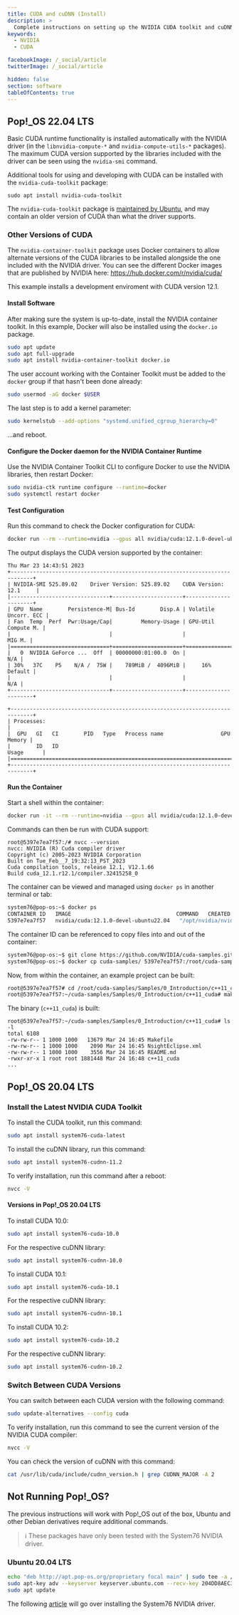 ```yaml
---
title: CUDA and cuDNN (Install)
description: >
  Complete instructions on setting up the NVIDIA CUDA toolkit and cuDNN libraries
keywords:
  - NVIDIA
  - CUDA

facebookImage: /_social/article
twitterImage: /_social/article

hidden: false
section: software
tableOfContents: true
---
```


## Pop!\_OS 22.04 LTS

Basic CUDA runtime functionality is installed automatically with the NVIDIA driver (in the `libnvidia-compute-*` and `nvidia-compute-utils-*` packages). The maximum CUDA version supported by the libraries included with the driver can be seen using the `nvidia-smi` command.

Additional tools for using and developing with CUDA can be installed with the `nvidia-cuda-toolkit` package:

```
sudo apt install nvidia-cuda-toolkit
```

The `nvidia-cuda-toolkit` package is [maintained by Ubuntu](https://packages.ubuntu.com/jammy/amd64/nvidia-cuda-toolkit), and may contain an older version of CUDA than what the driver supports.

### Other Versions of CUDA

The `nvidia-container-toolkit` package uses Docker containers to allow alternate versions of the CUDA libraries to be installed alongside the one included with the NVIDIA driver. You can see the different Docker images that are published by NVIDIA here: <https://hub.docker.com/r/nvidia/cuda/>

This example installs a development enviroment with CUDA version 12.1.

#### Install Software

After making sure the system is up-to-date, install the NVIDIA container toolkit. In this example, Docker will also be installed using the `docker.io` package.

```bash
sudo apt update
sudo apt full-upgrade
sudo apt install nvidia-container-toolkit docker.io
```

The user account working with the Container Toolkit must be added to the `docker` group if that hasn't been done already:

```bash
sudo usermod -aG docker $USER
```

The last step is to add a kernel parameter:

```bash
sudo kernelstub --add-options "systemd.unified_cgroup_hierarchy=0"
```

...and reboot.

#### Configure the Docker daemon for the NVIDIA Container Runtime

Use the NVIDIA Container Toolkit CLI to configure Docker to use the NVIDIA libraries, then restart Docker:

```bash
sudo nvidia-ctk runtime configure --runtime=docker
sudo systemctl restart docker
```

#### Test Configuration

Run this command to check the Docker configuration for CUDA:

```bash
docker run --rm --runtime=nvidia --gpus all nvidia/cuda:12.1.0-devel-ubuntu22.04 nvidia-smi
```

The output displays the CUDA version supported by the container:

```
Thu Mar 23 14:43:51 2023       
+-----------------------------------------------------------------------------+
| NVIDIA-SMI 525.89.02    Driver Version: 525.89.02    CUDA Version: 12.1     |
|-------------------------------+----------------------+----------------------+
| GPU  Name        Persistence-M| Bus-Id        Disp.A | Volatile Uncorr. ECC |
| Fan  Temp  Perf  Pwr:Usage/Cap|         Memory-Usage | GPU-Util  Compute M. |
|                               |                      |               MIG M. |
|===============================+======================+======================|
|   0  NVIDIA GeForce ...  Off  | 00000000:01:00.0  On |                  N/A |
| 30%   37C    P5    N/A /  75W |    789MiB /  4096MiB |     16%      Default |
|                               |                      |                  N/A |
+-------------------------------+----------------------+----------------------+
                                                                               
+-----------------------------------------------------------------------------+
| Processes:                                                                  |
|  GPU   GI   CI        PID   Type   Process name                  GPU Memory |
|        ID   ID                                                   Usage      |
|=============================================================================|
+-----------------------------------------------------------------------------+
```

#### Run the Container

Start a shell within the container:

```bash
docker run -it --rm --runtime=nvidia --gpus all nvidia/cuda:12.1.0-devel-ubuntu22.04 bash
```

Commands can then be run with CUDA support:

```shell
root@5397e7ea7f57:/# nvcc --version
nvcc: NVIDIA (R) Cuda compiler driver
Copyright (c) 2005-2023 NVIDIA Corporation
Built on Tue_Feb__7_19:32:13_PST_2023
Cuda compilation tools, release 12.1, V12.1.66
Build cuda_12.1.r12.1/compiler.32415258_0
```

The container can be viewed and managed using `docker ps` in another terminal or tab:

```bash
system76@pop-os:~$ docker ps
CONTAINER ID   IMAGE                                 COMMAND   CREATED         STATUS         PORTS     NAMES
5397e7ea7f57   nvidia/cuda:12.1.0-devel-ubuntu22.04   "/opt/nvidia/nvidia_…"   2 minutes ago   Up 2 minutes             boring_tesla
```

The container ID can be referenced to copy files into and out of the container:

```bash
system76@pop-os:~$ git clone https://github.com/NVIDIA/cuda-samples.git
system76@pop-os:~$ docker cp cuda-samples/ 5397e7ea7f57:/root/cuda-samples/
```

Now, from within the container, an example project can be built:

```bash
root@5397e7ea7f57# cd /root/cuda-samples/Samples/0_Introduction/c++11_cuda/
root@5397e7ea7f57:~/cuda-samples/Samples/0_Introduction/c++11_cuda# make
```

The binary (`c++11_cuda`) is built:

```
root@5397e7ea7f57:~/cuda-samples/Samples/0_Introduction/c++11_cuda# ls -l
total 6108
-rw-rw-r-- 1 1000 1000   13679 Mar 24 16:45 Makefile
-rw-rw-r-- 1 1000 1000    2090 Mar 24 16:45 NsightEclipse.xml
-rw-rw-r-- 1 1000 1000    3556 Mar 24 16:45 README.md
-rwxr-xr-x 1 root root 1881448 Mar 24 16:48 c++11_cuda
...
```

## Pop!\_OS 20.04 LTS

### Install the Latest NVIDIA CUDA Toolkit

To install the CUDA toolkit, run this command:

```bash
sudo apt install system76-cuda-latest
```

To install the cuDNN library, run this command:

```bash
sudo apt install system76-cudnn-11.2
```

To verify installation, run this command after a reboot:

```bash
nvcc -V
```

#### Versions in Pop!\_OS 20.04 LTS

To install CUDA 10.0:

```bash
sudo apt install system76-cuda-10.0
```

For the respective cuDNN library:

```bash
sudo apt install system76-cudnn-10.0
```

To install CUDA 10.1:

```bash
sudo apt install system76-cuda-10.1
```

For the respective cuDNN library:

```bash
sudo apt install system76-cudnn-10.1
```

To install CUDA 10.2:

```bash
sudo apt install system76-cuda-10.2
```

For the respective cuDNN library:

```bash
sudo apt install system76-cudnn-10.2
```

### Switch Between CUDA Versions

You can switch between each CUDA version with the following command:

```bash
sudo update-alternatives --config cuda
```

To verify installation, run this command to see the current version of the NVIDIA CUDA compiler:

```bash
nvcc -V
```

You can check the version of cuDNN with this command:

```bash
cat /usr/lib/cuda/include/cudnn_version.h | grep CUDNN_MAJOR -A 2       
```

## Not Running Pop!_OS?

The previous instructions will work with Pop!_OS out of the box, Ubuntu and other Debian derivatives require additional commands.

> ℹ️ These packages have only been tested with the System76 NVIDIA driver.

### Ubuntu 20.04 LTS

```bash
echo "deb http://apt.pop-os.org/proprietary focal main" | sudo tee -a /etc/apt/sources.list.d/pop-proprietary.list
sudo apt-key adv --keyserver keyserver.ubuntu.com --recv-key 204DD8AEC33A7AFF
sudo apt update
```

The following [article](/articles/system76-driver) will go over installing the System76 NVIDIA driver.
